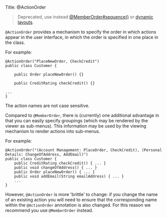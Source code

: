 Title: @ActionOrder

> Deprecated, use instead [@MemberOrder#sequence()](./MemberOrder.html) or [dynamic layouts](../../components/viewers/wicket/dynamic-layouts.html).

`@ActionOrder` provides a mechanism to specify the order in which
actions appear in the user interface, in which the order is specified in
one place in the class.

For example:

    @ActionOrder("PlaceNewOrder, CheckCredit")
    public class Customer {

        public Order placeNewOrder() {}

        public CreditRating checkCredit() {}

    ...
    }

The action names are not case sensitive.

Compared to `@MemberOrder`, there is (currently) one additional advantage
in that you can easily specify groupings (which may be rendered by the
viewer as sub-menus). This information may be used by the viewing
mechanism to render actions into sub-menus.

For example:

    @ActionOrder("(Account Management: PlaceOrder, CheckCredit), (Personal Details: ChangeOfAddress, AddEmail)")
    public class Customer {
        public CreditRating checkCredit() { ... }
        public void changeOfAddress() { ... }
        public Order placeNewOrder() { ... }
        public void addEmail(String emailAddress) { ... }
        ...
    }

However, `@ActionOrder` is more 'brittle' to change: if you change the
name of an existing action you will need to ensure that the
corresponding name within the `@ActionOrder` annotation is also changed.  For this reason we recommend you use `@MemberOrder` instead.



